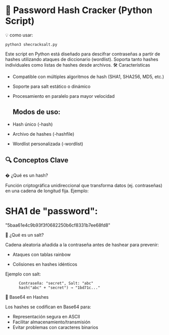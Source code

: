 # 🔐 Password Hash Cracker (Python Script)

💡 como usar:

    python3 shecracksalt.py
    
Este script en Python está diseñado para descifrar contraseñas a partir de hashes utilizando ataques de diccionario (wordlist). 
Soporta tanto hashes individuales como listas de hashes desde archivos.
🛠️ Características

- Compatible con múltiples algoritmos de hash (SHA1, SHA256, MD5, etc.)

- Soporte para salt estático o dinámico

- Procesamiento en paralelo para mayor velocidad

   ## Modos de uso:

- Hash único (-hash)
- Archivo de hashes (-hashfile)
- Wordlist personalizada (-wordlist)

## 🔍 Conceptos Clave

� ¿Qué es un hash?

Función criptográfica unidireccional que transforma datos (ej. contraseñas) en una cadena de longitud fija. Ejemplo:
# SHA1 de "password":
"5baa61e4c9b93f3f0682250b6cf8331b7ee68fd8"

🧂 ¿Qué es un salt?

Cadena aleatoria añadida a la contraseña antes de hashear para prevenir:

- Ataques con tablas rainbow

- Colisiones en hashes idénticos

Ejemplo con salt:

          Contraseña: "secret", Salt: "abc"
          hash("abc" + "secret") → "1bd71c..."

📜 Base64 en Hashes

Los hashes se codifican en Base64 para:
- Representación segura en ASCII
- Facilitar almacenamiento/transmisión
- Evitar problemas con caracteres binarios
